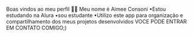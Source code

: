 Boas vindos ao meu perfil 💙💙
Meu nome é Aimee Consoni
•Estou estudando na Alura
•sou estudante
•Utilizo este app para organização e compartilhamento dos meus projetos desenvolvidos
VOCE PODE ENTRAR EM CONTATO COMIGO;)
